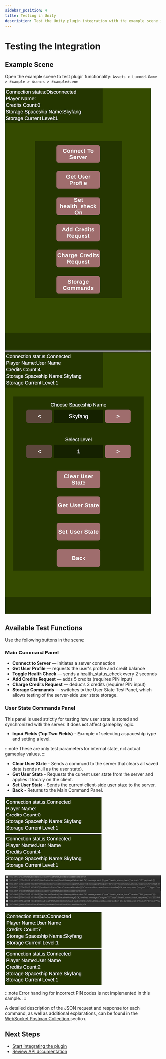 ```yaml
---
sidebar_position: 4
title: Testing in Unity
description: Test the Unity plugin integration with the example scene in Unity Editor
---
```


# Testing the Integration

## Example Scene

Open the example scene to test plugin functionality:
`Assets > Luxodd.Game > Example > Scenes > ExampleScene`

![Example Scene](./assets/image10.png)
![Example Scene UserState](./assets/image17.png)

## Available Test Functions

Use the following buttons in the scene:

### Main Command Panel

- **Connect to Server** — initiates a server connection
- **Get User Profile** — requests the user's profile and credit balance
- **Toggle Health Check** — sends a health_status_check every 2 seconds
- **Add Credits Request** — adds 5 credits (requires PIN input)
- **Charge Credits Request** — deducts 3 credits (requires PIN input)
- **Storage Commands** — switches to the User State Test Panel, which allows testing of the server-side user state storage.

### User State Commands Panel

This panel is used strictly for testing how user state is stored and synchronized with the server. It does not affect gameplay logic.

- **Input Fields (Top Two Fields)** - Example of selecting a spaceship type and setting a level.

:::note
These are only test parameters for internal state, not actual gameplay values.
:::

- **Clear User State** - Sends a command to the server that clears all saved data (sends null as the user state).
- **Get User State** - Requests the current user state from the server and applies it locally on the client.
- **Set User State** - Sends the current client-side user state to the server.
- **Back** - Returns to the Main Command Panel.

![Connect to Server Button](./assets/image12.png)
![Get User Profile Button](./assets/image6.png)

![Toggle Health Check Button](./assets/image8.png)

![Add Credits Button](./assets/image5.png)
![Charge Credits Button](./assets/image11.png)

:::note
Error handling for incorrect PIN codes is not implemented in this sample.
:::

A detailed description of the JSON request and response for each command, as well as additional explanations, can be found in the [WebSocket Postman Collection ](../websocket.mdx) section.

## Next Steps

- [Start integrating the plugin](./integration.md)
- [Review API documentation](./api-reference.mdx)
